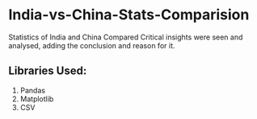 # India-vs-China-Stats-Comparision
Statistics of India and China Compared
Critical insights were seen and analysed, adding the conclusion and reason for it.
## Libraries Used:
1. Pandas
2. Matplotlib
3. CSV
